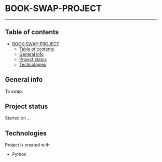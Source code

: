 # BOOK-SWAP-PROJECT
----------------------------------------------------

## Table of contents
- [BOOK-SWAP-PROJECT](#book-swap-project)
  - [Table of contents](#table-of-contents)
  - [General info](#general-info)
  - [Project status](#project-status)
  - [Technologies](#technologies)

## General info
To swap. 

## Project status
Started on 
...



## Technologies
Project is created with:
* Python